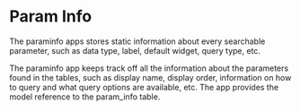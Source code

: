 # Param Info

The paraminfo apps stores static information about every searchable parameter,
such as data type, label, default widget, query type, etc.

The paraminfo app keeps track off all the information about the parameters
found in the tables, such as display name, display order, information on how to
query and what query options are available, etc. The app provides the model
reference to the param_info table.
